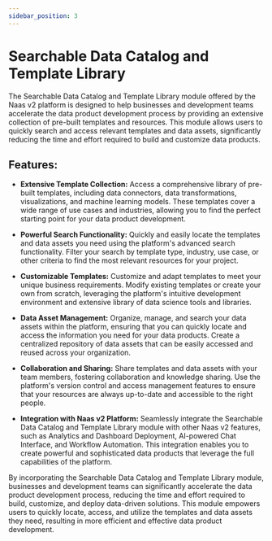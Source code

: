 ```yaml
---
sidebar_position: 3
---
```


# Searchable Data Catalog and Template Library

The Searchable Data Catalog and Template Library module offered by the Naas v2 platform is designed to help businesses and development teams accelerate the data product development process by providing an extensive collection of pre-built templates and resources. This module allows users to quickly search and access relevant templates and data assets, significantly reducing the time and effort required to build and customize data products.

## Features:

*   **Extensive Template Collection:** Access a comprehensive library of pre-built templates, including data connectors, data transformations, visualizations, and machine learning models. These templates cover a wide range of use cases and industries, allowing you to find the perfect starting point for your data product development.
    
*   **Powerful Search Functionality:** Quickly and easily locate the templates and data assets you need using the platform's advanced search functionality. Filter your search by template type, industry, use case, or other criteria to find the most relevant resources for your project.
    
*   **Customizable Templates:** Customize and adapt templates to meet your unique business requirements. Modify existing templates or create your own from scratch, leveraging the platform's intuitive development environment and extensive library of data science tools and libraries.
    
*   **Data Asset Management:** Organize, manage, and search your data assets within the platform, ensuring that you can quickly locate and access the information you need for your data products. Create a centralized repository of data assets that can be easily accessed and reused across your organization.
    
*   **Collaboration and Sharing:** Share templates and data assets with your team members, fostering collaboration and knowledge sharing. Use the platform's version control and access management features to ensure that your resources are always up-to-date and accessible to the right people.
    
*   **Integration with Naas v2 Platform:** Seamlessly integrate the Searchable Data Catalog and Template Library module with other Naas v2 features, such as Analytics and Dashboard Deployment, AI-powered Chat Interface, and Workflow Automation. This integration enables you to create powerful and sophisticated data products that leverage the full capabilities of the platform.
    

By incorporating the Searchable Data Catalog and Template Library module, businesses and development teams can significantly accelerate the data product development process, reducing the time and effort required to build, customize, and deploy data-driven solutions. This module empowers users to quickly locate, access, and utilize the templates and data assets they need, resulting in more efficient and effective data product development.